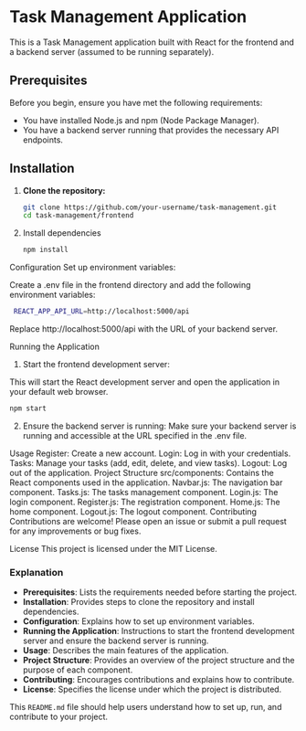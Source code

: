 # Task Management Application

This is a Task Management application built with React for the frontend and a backend server (assumed to be running separately).

## Prerequisites

Before you begin, ensure you have met the following requirements:
- You have installed Node.js and npm (Node Package Manager).
- You have a backend server running that provides the necessary API endpoints.

## Installation

1. **Clone the repository:**

   ```sh
   git clone https://github.com/your-username/task-management.git
   cd task-management/frontend
   ```
2. Install dependencies

   ```sh
   npm install
   ```
Configuration
Set up environment variables:

Create a .env file in the frontend directory and add the following environment variables:

   ```sh
    REACT_APP_API_URL=http://localhost:5000/api
   ```
Replace http://localhost:5000/api with the URL of your backend server.


Running the Application
1. Start the frontend development server:

This will start the React development server and open the application in your default web browser.
```sh
npm start
```
2. Ensure the backend server is running:
Make sure your backend server is running and accessible at the URL specified in the .env file.

Usage
Register: Create a new account.
Login: Log in with your credentials.
Tasks: Manage your tasks (add, edit, delete, and view tasks).
Logout: Log out of the application.
Project Structure
src/components: Contains the React components used in the application.
Navbar.js: The navigation bar component.
Tasks.js: The tasks management component.
Login.js: The login component.
Register.js: The registration component.
Home.js: The home component.
Logout.js: The logout component.
Contributing
Contributions are welcome! Please open an issue or submit a pull request for any improvements or bug fixes.

License
This project is licensed under the MIT License.


### Explanation

- **Prerequisites**: Lists the requirements needed before starting the project.
- **Installation**: Provides steps to clone the repository and install dependencies.
- **Configuration**: Explains how to set up environment variables.
- **Running the Application**: Instructions to start the frontend development server and ensure the backend server is running.
- **Usage**: Describes the main features of the application.
- **Project Structure**: Provides an overview of the project structure and the purpose of each component.
- **Contributing**: Encourages contributions and explains how to contribute.
- **License**: Specifies the license under which the project is distributed.

This `README.md` file should help users understand how to set up, run, and contribute to your project.